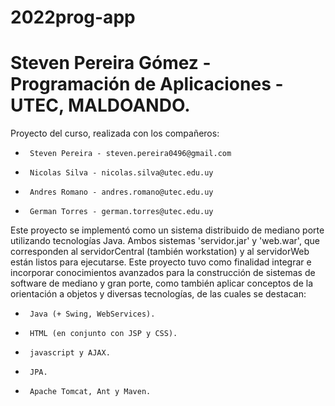 # 2022prog-app
# Steven Pereira Gómez - Programación de Aplicaciones - UTEC, MALDOANDO.

Proyecto del curso, realizada con los compañeros:
 *      Steven Pereira - steven.pereira0496@gmail.com 
 *      Nicolas Silva - nicolas.silva@utec.edu.uy 
 *      Andres Romano - andres.romano@utec.edu.uy 
 *      German Torres - german.torres@utec.edu.uy 

Este proyecto se implementó como un sistema distribuido de mediano porte utilizando tecnologías Java. Ambos 
  sistemas 'servidor.jar' y 'web.war', que corresponden al servidorCentral (también workstation) y al servidorWeb están listos para ejecutarse.
Este proyecto tuvo como finalidad integrar e incorporar conocimientos avanzados para la construcción de sistemas de software de mediano y gran porte, como también aplicar conceptos de la orientación a objetos y diversas tecnologías, de las cuales se destacan:
 *      Java (+ Swing, WebServices).
 *      HTML (en conjunto con JSP y CSS).
 *      javascript y AJAX.
 *      JPA.
 *      Apache Tomcat, Ant y Maven.
